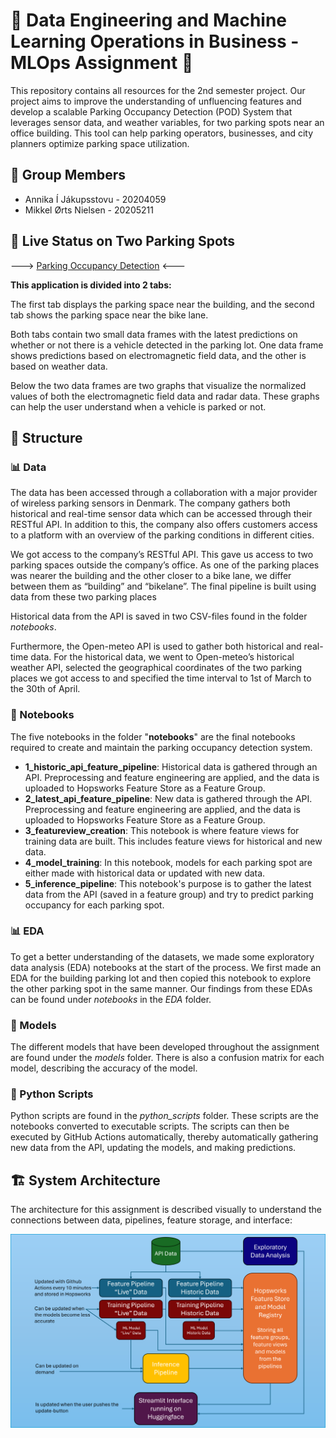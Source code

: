 # 🚀 Data Engineering and Machine Learning Operations in Business - MLOps Assignment 🤖

This repository contains all resources for the 2nd semester project. Our project aims to improve the understanding of unfluencing features and develop a scalable Parking Occupancy Detection (POD) System that leverages sensor data, and weather variables, for two parking spots near an office building. This tool can help parking operators, businesses, and city planners optimize parking space utilization.

## 👥 Group Members

- Annika Í Jákupsstovu - 20204059
- Mikkel Ørts Nielsen - 20205211

## 🚗 Live Status on Two Parking Spots
---> [Parking Occupancy Detection](https://huggingface.co/spaces/AM-MLOps/POD_System_Sensor_Data) <---

**This application is divided into 2 tabs:**

The first tab displays the parking space near the building, and the second tab shows the parking space near the bike lane.

Both tabs contain two small data frames with the latest predictions on whether or not there is a vehicle detected in the parking lot. One data frame shows predictions based on electromagnetic field data, and the other is based on weather data.

Below the two data frames are two graphs that visualize the normalized values of both the electromagnetic field data and radar data. These graphs can help the user understand when a vehicle is parked or not.

## 📂 Structure

### 📊 Data

The data has been accessed through a collaboration with a major provider of wireless parking sensors in Denmark. The company gathers both historical and real-time sensor data which can be accessed through their RESTful API. In addition to this, the company also offers customers access to a platform with an overview of the parking conditions in different cities. 

We got access to the company’s RESTful API. This gave us access to two parking spaces outside the company’s office. As one of the parking places was nearer the building and the other closer to a bike lane, we differ between them as “building” and “bikelane”. The final pipeline is built using data from these two parking places

Historical data from the API is saved in two CSV-files found in the folder *notebooks*.

Furthermore, the  Open-meteo API is used to gather both historical and real-time data. For the historical data, we went to Open-meteo’s historical weather API, selected the geographical coordinates of the two parking places we got access to and specified the time interval to 1st of March to the 30th of April. 

### 📓 Notebooks

The five notebooks in the folder "**notebooks**" are the final notebooks required to create and maintain the parking occupancy detection system.

- **1_historic_api_feature_pipeline**: Historical data is gathered through an API. Preprocessing and feature engineering are applied, and the data is uploaded to Hopsworks Feature Store as a Feature Group.
- **2_latest_api_feature_pipeline**: New data is gathered through the API. Preprocessing and feature engineering are applied, and the data is uploaded to Hopsworks Feature Store as a Feature Group.
- **3_featureview_creation**: This notebook is where feature views for training data are built. This includes feature views for historical and new data.
- **4_model_training**: In this notebook, models for each parking spot are either made with historical data or updated with new data.
- **5_inference_pipeline**: This notebook's purpose is to gather the latest data from the API (saved in a feature group) and try to predict parking occupancy for each parking spot.

### 📊 EDA

To get a better understanding of the datasets, we made some exploratory data analysis (EDA) notebooks at the start of the process. We first made an EDA for the building parking lot and then copied this notebook to explore the other parking spot in the same manner. Our findings from these EDAs can be found under *notebooks* in the *EDA* folder.

### 🧠 Models

The different models that have been developed throughout the assignment are found under the *models* folder. There is also a confusion matrix for each model, describing the accuracy of the model.

### 🐍 Python Scripts

Python scripts are found in the *python_scripts* folder. These scripts are the notebooks converted to executable scripts. The scripts can then be executed by GitHub Actions automatically, thereby automatically gathering new data from the API, updating the models, and making predictions.

## 🏗️ System Architecture

The architecture for this assignment is described visually to understand the connections between data, pipelines, feature storage, and interface:

<p align="center">
  <img src="pictures/pipeline_structure.png" alt="System Architecture" width="900"/>
</p>
